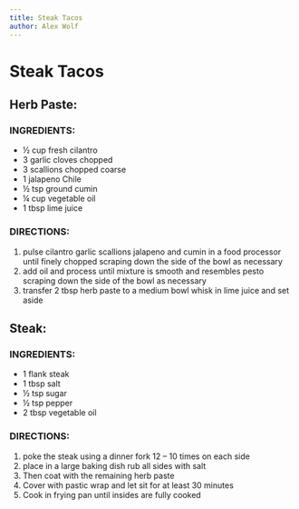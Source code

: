 ```yaml
---
title: Steak Tacos
author: Alex Wolf
---
```

# Steak Tacos

## Herb Paste:

### INGREDIENTS:

* ½ cup fresh cilantro
* 3 garlic cloves chopped
* 3 scallions chopped coarse
* 1 jalapeno Chile
* ½ tsp ground cumin
* ¼ cup vegetable oil
* 1 tbsp lime juice

### DIRECTIONS:

1.	pulse cilantro garlic scallions jalapeno and cumin in a food processor until finely chopped scraping down the side of the bowl as necessary
2.	add oil and process until mixture is smooth and resembles pesto scraping down the side of the bowl as necessary
3.	transfer 2 tbsp herb paste to a medium bowl whisk in lime juice and set aside

## Steak:

### INGREDIENTS:

* 1 flank steak
* 1 tbsp salt
* ½ tsp sugar
* ½ tsp pepper
* 2 tbsp vegetable oil

### DIRECTIONS:

1.	poke the steak using a dinner fork 12 – 10 times on each side
2.	place in a large baking dish rub all sides with salt
3.	Then coat with the remaining herb paste
4.	Cover with pastic wrap and let sit for at least 30 minutes
5.	Cook in frying pan until insides are fully cooked
